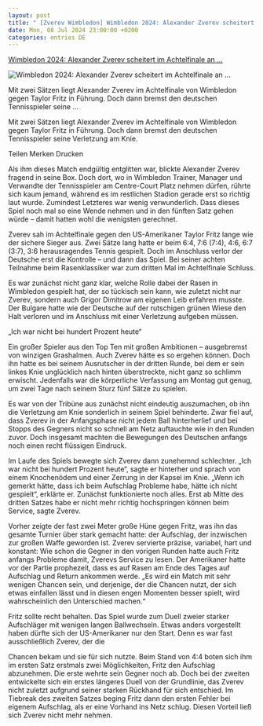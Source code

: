 ```yaml
---
layout: post
title: " [Zverev Wimbledon] Wimbledon 2024: Alexander Zverev scheitert im Achtelfinale an ..."
date: Mon, 08 Jul 2024 23:00:00 +0200
categories: entries DE
---
```

[Wimbledon 2024: Alexander Zverev scheitert im Achtelfinale an ...](https://www.faz.net/aktuell/sport/wimbledon/wimbledon-2024-alexander-zverev-scheitert-im-achtelfinale-an-taylor-fritz-19843481.html)

![Wimbledon 2024: Alexander Zverev scheitert im Achtelfinale an ...](https://media0.faz.net/ppmedia/aktuell/sport/3269774893/1.9843492/facebook_teaser/auch-2024-bleitb-alexander.jpg)

Mit zwei Sätzen liegt Alexander Zverev im Achtelfinale von Wimbledon gegen Taylor Fritz in Führung. Doch dann bremst den deutschen Tennisspieler seine ...

Mit zwei Sätzen liegt Alexander Zverev im Achtelfinale von Wimbledon gegen Taylor Fritz in Führung. Doch dann bremst den deutschen Tennisspieler seine Verletzung am Knie.

Teilen Merken Drucken

Als ihm dieses Match endgültig entglitten war, blickte Alexander Zverev fragend in seine Box. Doch dort, wo in Wimbledon Trainer, Manager und Verwandte der Tennisspieler am Centre-Court Platz nehmen dürfen, rührte sich kaum jemand, während es im restlichen Stadion gerade erst so richtig laut wurde. Zumindest Letzteres war wenig verwunderlich. Dass dieses Spiel noch mal so eine Wende nehmen und in den fünften Satz gehen würde – damit hatten wohl die wenigsten gerechnet.

Zverev sah im Achtelfinale gegen den US-Amerikaner Taylor Fritz lange wie der sichere Sieger aus. Zwei Sätze lang hatte er beim 6:4, 7:6 (7:4), 4:6, 6:7 (3:7), 3:6 herausragendes Tennis gespielt. Doch im Anschluss verlor der Deutsche erst die Kon­trolle – und dann das Spiel. Bei seiner achten Teilnahme beim Rasenklassiker war zum dritten Mal im Achtelfinale Schluss.

Es war zunächst nicht ganz klar, welche Rolle dabei der Rasen in Wimbledon gespielt hat, der so tückisch sein kann, wie zuletzt nicht nur Zverev, sondern auch Grigor Dimitrow am eigenen Leib erfahren musste. Der Bulgare hatte wie der Deutsche auf der rutschigen grünen Wiese den Halt verloren und im Anschluss mit einer Verletzung aufgeben müssen.

„Ich war nicht bei hundert Prozent heute“

Ein großer Spieler aus den Top Ten mit großen Ambitionen – ausgebremst von winzigen Grashalmen. Auch Zverev hätte es so ergehen können. Doch ihn hatte es bei seinem Ausrutscher in der dritten Runde, bei dem er sein linkes Knie unglücklich nach hinten überstreckte, nicht ganz so schlimm erwischt. Jedenfalls war die körperliche Verfassung am Montag gut genug, um zwei Tage nach seinem Sturz fünf Sätze zu spielen.

Es war von der Tribüne aus zunächst nicht eindeutig auszumachen, ob ihn die Verletzung am Knie sonderlich in seinem Spiel behinderte. Zwar fiel auf, dass Zverev in der Anfangsphase nicht jedem Ball hinterherlief und bei Stopps des Gegners nicht so schnell am Netz auftauchte wie in den Runden zuvor. Doch insgesamt machten die Bewegungen des Deutschen anfangs noch einen recht flüssigen Eindruck.

Im Laufe des Spiels bewegte sich Zverev dann zunehemnd schlechter. „Ich war nicht bei hundert Prozent heute“, sagte er hinterher und sprach von einem Knochenödem und einer Zerrung in der Kapsel im Knie. „Wenn ich gemerkt hätte, dass ich beim Aufschlag Probleme habe, hätte ich nicht gespielt“, erklärte er. Zunächst funktionierte noch alles. Erst ab Mitte des dritten Satzes habe er nicht mehr richtig hochspringen können beim Service, sagte Zverev.

Vorher zeigte der fast zwei Meter große Hüne gegen Fritz, was ihn das gesamte Turnier über stark gemacht hatte: der Aufschlag, der inzwischen zur großen Waffe geworden ist. Zverev servierte präzise, variabel, hart und konstant: Wie schon die Gegner in den vorigen Runden hatte auch Fritz anfangs Probleme damit, Zverevs Service zu lesen. Der Amerikaner hatte vor der Partie prophezeit, dass es auf Rasen am Ende des Tages auf Aufschlag und Return ankommen werde. „Es wird ein Match mit sehr wenigen Chancen sein, und derjenige, der die Chancen nutzt, der sich etwas einfallen lässt und in diesen engen Momenten besser spielt, wird wahrscheinlich den Unterschied machen.“

Fritz sollte recht behalten. Das Spiel wurde zum Duell zweier starker Aufschläger mit wenigen langen Ballwechseln. Etwas anders vorgestellt haben dürfte sich der US-Amerikaner nur den Start. Denn es war fast ausschließlich Zverev, der die

Chancen bekam und sie für sich nutzte. Beim Stand von 4:4 boten sich ihm im ersten Satz erstmals zwei Möglichkeiten, Fritz den Aufschlag abzunehmen. Die erste wehrte sein Gegner noch ab. Doch bei der zweiten entwickelte sich ein erstes längeres Duell von der Grundlinie, das Zverev nicht zuletzt aufgrund seiner starken Rückhand für sich entschied. Im Tiebreak des zweiten Satzes beging Fritz dann den ersten Fehler bei eigenem Aufschlag, als er eine Vorhand ins Netz schlug. Diesen Vorteil ließ sich Zverev nicht mehr nehmen.

